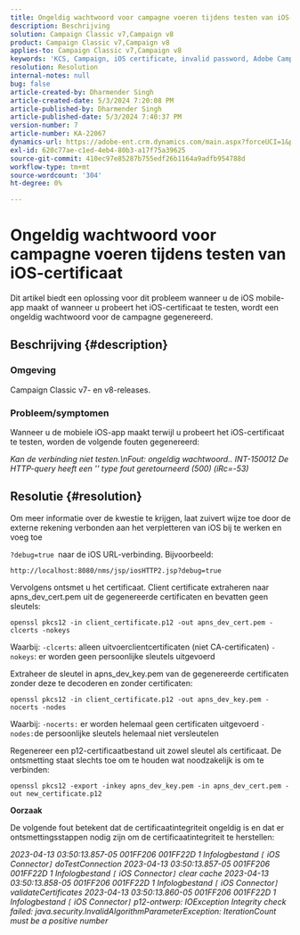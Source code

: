 ```yaml
---
title: Ongeldig wachtwoord voor campagne voeren tijdens testen van iOS-certificaat
description: Beschrijving
solution: Campaign Classic v7,Campaign v8
product: Campaign Classic v7,Campaign v8
applies-to: Campaign Classic v7,Campaign v8
keywords: 'KCS, Campaign, iOS certificate, invalid password, Adobe Campaign Classic v7, ACC v7, Adobe Campaign Classic v8, ACC v8 '
resolution: Resolution
internal-notes: null
bug: false
article-created-by: Dharmender Singh
article-created-date: 5/3/2024 7:20:08 PM
article-published-by: Dharmender Singh
article-published-date: 5/3/2024 7:40:37 PM
version-number: 7
article-number: KA-22067
dynamics-url: https://adobe-ent.crm.dynamics.com/main.aspx?forceUCI=1&pagetype=entityrecord&etn=knowledgearticle&id=a07e0823-8209-ef11-9f8a-6045bd034c54
exl-id: 620c77ae-c1ed-4eb4-80b3-a17f75a39625
source-git-commit: 410ec97e85287b755edf26b1164a9adfb954788d
workflow-type: tm+mt
source-wordcount: '304'
ht-degree: 0%

---
```


# Ongeldig wachtwoord voor campagne voeren tijdens testen van iOS-certificaat


Dit artikel biedt een oplossing voor dit probleem wanneer u de iOS mobile-app maakt of wanneer u probeert het iOS-certificaat te testen, wordt een ongeldig wachtwoord voor de campagne gegenereerd.

## Beschrijving {#description}


### <b>Omgeving</b>

Campaign Classic v7- en v8-releases.



### <b>Probleem/symptomen</b>

Wanneer u de mobiele iOS-app maakt terwijl u probeert het iOS-certificaat te testen, worden de volgende fouten gegenereerd:

*Kan de verbinding niet testen.\nFout: ongeldig wachtwoord.. INT-150012 De HTTP-query heeft een &#39;&#39; type fout geretourneerd (500) (iRc=-53)*


## Resolutie {#resolution}


Om meer informatie over de kwestie te krijgen, laat zuivert wijze toe door de externe rekening verbonden aan het verpletteren van iOS bij te werken en voeg toe

`?debug=true `naar de iOS URL-verbinding. Bijvoorbeeld:

`http://localhost:8080/nms/jsp/iosHTTP2.jsp?debug=true`

Vervolgens ontsmet u het certificaat. Client certificate extraheren naar apns_dev_cert.pem uit de gegenereerde certificaten en bevatten geen sleutels:

`openssl pkcs12 -in client_certificate.p12 -out apns_dev_cert.pem -clcerts -nokeys`

Waarbij:
`-clcerts`: alleen uitvoerclientcertificaten (niet CA-certificaten)
`-nokeys`: er worden geen persoonlijke sleutels uitgevoerd

Extraheer de sleutel in apns_dev_key.pem van de gegenereerde certificaten zonder deze te decoderen en zonder certificaten:

`openssl pkcs12 -in client_certificate.p12 -out apns_dev_key.pem -nocerts -nodes`

Waarbij:
`-nocerts:` er worden helemaal geen certificaten uitgevoerd
`-nodes:`de persoonlijke sleutels helemaal niet versleutelen

Regenereer een p12-certificaatbestand uit zowel sleutel als certificaat. De ontsmetting staat slechts toe om te houden wat noodzakelijk is om te verbinden: 

`openssl pkcs12 -export -inkey apns_dev_key.pem -in apns_dev_cert.pem -out new_certificate.p12`

<b>Oorzaak</b>

De volgende fout betekent dat de certificaatintegriteit ongeldig is en dat er ontsmettingsstappen nodig zijn om de certificaatintegriteit te herstellen:

*2023-04-13 03:50:13.857-05 001FF206 001FF22D 1 Infologbestand `[` iOS Connector`]`  doTestConnection 2023-04-13 03:50:13.857-05 001FF206 001FF22D 1 Infologbestand `[` iOS Connector`]`  clear cache 2023-04-13 03:50:13.858-05 001FF206 001FF22D 1 Infologbestand `[` iOS Connector`]`  validateCertificates 2023-04-13 03:50:13.860-05 001FF206 001FF22D 1 Infologbestand `[` iOS Connector`]`  p12-ontwerp: IOException Integrity check failed: java.security.InvalidAlgorithmParameterException: IterationCount must be a positive number*
